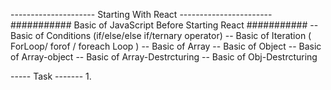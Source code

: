 --------------------- Starting With React -----------------------
########### Basic of JavaScript Before Starting React ###########
-- Basic of Conditions (if/else/else if/ternary operator)
-- Basic of Iteration ( ForLoop/ forof / foreach Loop )
-- Basic of Array
-- Basic of Object
-- Basic of Array-object
-- Basic of Array-Destrcturing
-- Basic of Obj-Destrcturing

----- Task -------
1. 

